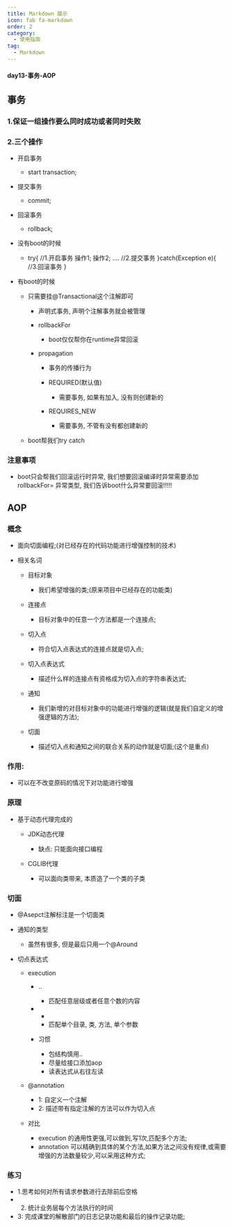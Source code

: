 ```yaml
---
title: Markdown 展示
icon: fab fa-markdown
order: 2
category:
  - 使用指南
tag:
  - Markdown
---
```

#### day13-事务-AOP

## 事务

### 1.保证一组操作要么同时成功或者同时失败

### 2.三个操作

- 开启事务

  - start transaction;

- 提交事务

  - commit; 

- 回滚事务

  - rollback;

- 没有boot的时候

  - try{
    //1.开启事务
    操作1;
    操作2;
    ....
    //2.提交事务
    }catch(Exception e){
    //3.回滚事务
    }

- 有boot的时候

  - 只需要挂@Transactional这个注解即可

    - 声明式事务, 声明个注解事务就会被管理
    - rollbackFor

      - boot仅仅帮你在runtime异常回滚

    - propagation

      - 事务的传播行为
      - REQUIRED(默认值)

        - 需要事务, 如果有加入, 没有则创建新的

      - REQUIRES_NEW

        - 需要事务, 不管有没有都创建新的

  - boot帮我们try catch

### 注意事项

- boot只会帮我们回滚运行时异常,  我们想要回滚编译时异常需要添加rollbackFor= 异常类型,   我们告诉boot什么异常要回滚!!!!!

## AOP

### 概念

- 面向切面编程;(对已经存在的代码功能进行增强控制的技术)
- 相关名词

  - 目标对象

    - 我们希望增强的类;(原来项目中已经存在的功能类)

  - 连接点

    - 目标对象中的任意一个方法都是一个连接点;

  - 切入点

    - 符合切入点表达式的连接点就是切入点;

  - 切入点表达式

    - 描述什么样的连接点有资格成为切入点的字符串表达式;

  - 通知

    - 我们新增的对目标对象中的功能进行增强的逻辑(就是我们自定义的增强逻辑的方法);

  - 切面

    - 描述切入点和通知之间的联合关系的动作就是切面;(这个是重点)

### 作用:

- 可以在不改变原码的情况下对功能进行增强

### 原理

- 基于动态代理完成的

  - JDK动态代理

    - 缺点: 只能面向接口编程

  - CGLIB代理

    - 可以面向类带来, 本质造了一个类的子类

### 切面

- @Asepct注解标注是一个切面类
- 通知的类型

  - 虽然有很多, 但是最后只用一个@Around

- 切点表达式

  - execution

    - ..

      - 匹配任意层级或者任意个数的内容

    - *

      - 匹配单个目录, 类, 方法, 单个参数

    - 习惯

      - 包结构慎用.. 
      - 尽量给接口添加aop
      - 读表达式从右往左读

  - @annotation

    - 1: 自定义一个注解
    - 2: 描述带有指定注解的方法可以作为切入点

  - 对比

    - execution 的通用性更强,可以做到,写1次,匹配多个方法;
    - annotation 可以精确到具体的某个方法,如果方法之间没有规律,或需要增强的方法数量较少,可以采用这种方式;

### 练习

- 1.思考如何对所有请求参数进行去除前后空格
- 2. 统计业务层每个方法执行的时间
- 3: 完成课堂的解散部门的日志记录功能和最后的操作记录功能;

